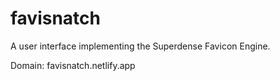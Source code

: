 # favisnatch
A user interface implementing the Superdense Favicon Engine.


Domain: favisnatch.netlify.app
